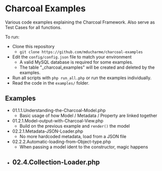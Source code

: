 # Charcoal Examples

Various code examples explaining the Charcoal Framework.
Also serve as Test Cases for all functions.

To run:
- Clone this repository
  - `git clone https://github.com/mducharme/charcoal-examples`
- Edit the `config/config.json` file to match your environment
  - A valid MySQL database is required for some examples.
  - The table "_charcoal_examples" will be created and deleted by the examples.
- Run all scripts with `php run_all.php` or run the examples individually.
- Read the code in the `examples/` folder.

## Examples

- 01.1.1.Understanding-the-Charcoal-Model.php
  - Basic usage of how Model / Metadata / Property are linked together
- 01.2.1.Model-output-with-Charcoal-View.php
  - Build on the previous example and `render()` the model
- 02.2.1.Metadata-JSON-Loader.php
  - No more hardcoded metadata, load from a JSON file
- 02.2.2.Automatic-loading-from-Object-type.php
  - When passing a model ident to the constructor, magic happens
- 02.4.Collection-Loader.php
  - 
